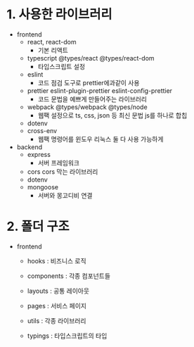 # 1. 사용한 라이브러리
- frontend
	- react, react-dom
		- 기본 리액트
	- typescript @types/react @types/react-dom
		- 타입스크립트 설정
	- eslint
		- 코드 점검 도구로 prettier에과같이 사용
	- prettier eslint-plugin-prettier eslint-config-prettier
		- 코드 문법을 예쁘게 만들어주는 라이브러리
	- webpack @types/webpack @types/node
		- 웹팩 설정으로 ts, css, json 등 최신 문법 js를 하나로 합칩
	- dotenv
	- cross-env 
	  - 웹팩 명령어를 윈도우 리눅스 둘 다 사용 가능하게
- backend
	- express
		- 서버 프레임워크
	- cors
		cors 막는 라이브러리
	- dotenv
	- mongoose
		- 서버와 몽고디비 연결

# 2. 폴더 구조
- frontend
	- hooks : 비즈니스 로직
	
	- components : 각종 컴포넌트들
	
	- layouts : 공통 레이아웃
	
	- pages : 서비스 페이지
	
	- utils : 각종 라이브러리
	
	- typings : 타입스크립트의 타입
	
	  